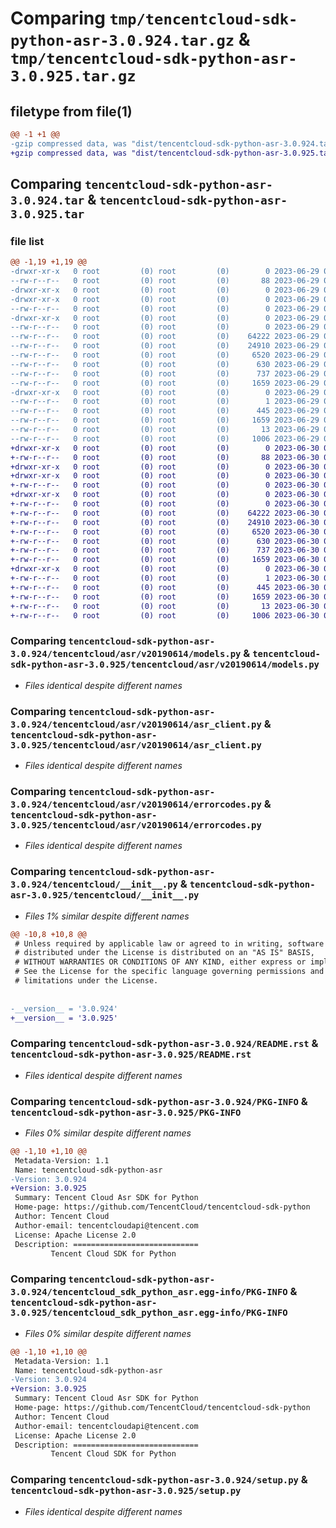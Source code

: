 # Comparing `tmp/tencentcloud-sdk-python-asr-3.0.924.tar.gz` & `tmp/tencentcloud-sdk-python-asr-3.0.925.tar.gz`

## filetype from file(1)

```diff
@@ -1 +1 @@
-gzip compressed data, was "dist/tencentcloud-sdk-python-asr-3.0.924.tar", last modified: Thu Jun 29 00:20:34 2023, max compression
+gzip compressed data, was "dist/tencentcloud-sdk-python-asr-3.0.925.tar", last modified: Fri Jun 30 01:59:55 2023, max compression
```

## Comparing `tencentcloud-sdk-python-asr-3.0.924.tar` & `tencentcloud-sdk-python-asr-3.0.925.tar`

### file list

```diff
@@ -1,19 +1,19 @@
-drwxr-xr-x   0 root         (0) root         (0)        0 2023-06-29 00:20:34.000000 tencentcloud-sdk-python-asr-3.0.924/
--rw-r--r--   0 root         (0) root         (0)       88 2023-06-29 00:20:34.000000 tencentcloud-sdk-python-asr-3.0.924/setup.cfg
-drwxr-xr-x   0 root         (0) root         (0)        0 2023-06-29 00:20:34.000000 tencentcloud-sdk-python-asr-3.0.924/tencentcloud/
-drwxr-xr-x   0 root         (0) root         (0)        0 2023-06-29 00:20:34.000000 tencentcloud-sdk-python-asr-3.0.924/tencentcloud/asr/
--rw-r--r--   0 root         (0) root         (0)        0 2023-06-29 00:20:34.000000 tencentcloud-sdk-python-asr-3.0.924/tencentcloud/asr/__init__.py
-drwxr-xr-x   0 root         (0) root         (0)        0 2023-06-29 00:20:34.000000 tencentcloud-sdk-python-asr-3.0.924/tencentcloud/asr/v20190614/
--rw-r--r--   0 root         (0) root         (0)        0 2023-06-29 00:20:34.000000 tencentcloud-sdk-python-asr-3.0.924/tencentcloud/asr/v20190614/__init__.py
--rw-r--r--   0 root         (0) root         (0)    64222 2023-06-29 00:20:34.000000 tencentcloud-sdk-python-asr-3.0.924/tencentcloud/asr/v20190614/models.py
--rw-r--r--   0 root         (0) root         (0)    24910 2023-06-29 00:20:34.000000 tencentcloud-sdk-python-asr-3.0.924/tencentcloud/asr/v20190614/asr_client.py
--rw-r--r--   0 root         (0) root         (0)     6520 2023-06-29 00:20:34.000000 tencentcloud-sdk-python-asr-3.0.924/tencentcloud/asr/v20190614/errorcodes.py
--rw-r--r--   0 root         (0) root         (0)      630 2023-06-29 00:20:34.000000 tencentcloud-sdk-python-asr-3.0.924/tencentcloud/__init__.py
--rw-r--r--   0 root         (0) root         (0)      737 2023-06-29 00:20:34.000000 tencentcloud-sdk-python-asr-3.0.924/README.rst
--rw-r--r--   0 root         (0) root         (0)     1659 2023-06-29 00:20:34.000000 tencentcloud-sdk-python-asr-3.0.924/PKG-INFO
-drwxr-xr-x   0 root         (0) root         (0)        0 2023-06-29 00:20:34.000000 tencentcloud-sdk-python-asr-3.0.924/tencentcloud_sdk_python_asr.egg-info/
--rw-r--r--   0 root         (0) root         (0)        1 2023-06-29 00:20:34.000000 tencentcloud-sdk-python-asr-3.0.924/tencentcloud_sdk_python_asr.egg-info/dependency_links.txt
--rw-r--r--   0 root         (0) root         (0)      445 2023-06-29 00:20:34.000000 tencentcloud-sdk-python-asr-3.0.924/tencentcloud_sdk_python_asr.egg-info/SOURCES.txt
--rw-r--r--   0 root         (0) root         (0)     1659 2023-06-29 00:20:34.000000 tencentcloud-sdk-python-asr-3.0.924/tencentcloud_sdk_python_asr.egg-info/PKG-INFO
--rw-r--r--   0 root         (0) root         (0)       13 2023-06-29 00:20:34.000000 tencentcloud-sdk-python-asr-3.0.924/tencentcloud_sdk_python_asr.egg-info/top_level.txt
--rw-r--r--   0 root         (0) root         (0)     1006 2023-06-29 00:20:34.000000 tencentcloud-sdk-python-asr-3.0.924/setup.py
+drwxr-xr-x   0 root         (0) root         (0)        0 2023-06-30 01:59:55.000000 tencentcloud-sdk-python-asr-3.0.925/
+-rw-r--r--   0 root         (0) root         (0)       88 2023-06-30 01:59:55.000000 tencentcloud-sdk-python-asr-3.0.925/setup.cfg
+drwxr-xr-x   0 root         (0) root         (0)        0 2023-06-30 01:59:55.000000 tencentcloud-sdk-python-asr-3.0.925/tencentcloud/
+drwxr-xr-x   0 root         (0) root         (0)        0 2023-06-30 01:59:55.000000 tencentcloud-sdk-python-asr-3.0.925/tencentcloud/asr/
+-rw-r--r--   0 root         (0) root         (0)        0 2023-06-30 01:59:55.000000 tencentcloud-sdk-python-asr-3.0.925/tencentcloud/asr/__init__.py
+drwxr-xr-x   0 root         (0) root         (0)        0 2023-06-30 01:59:55.000000 tencentcloud-sdk-python-asr-3.0.925/tencentcloud/asr/v20190614/
+-rw-r--r--   0 root         (0) root         (0)        0 2023-06-30 01:59:55.000000 tencentcloud-sdk-python-asr-3.0.925/tencentcloud/asr/v20190614/__init__.py
+-rw-r--r--   0 root         (0) root         (0)    64222 2023-06-30 01:59:55.000000 tencentcloud-sdk-python-asr-3.0.925/tencentcloud/asr/v20190614/models.py
+-rw-r--r--   0 root         (0) root         (0)    24910 2023-06-30 01:59:55.000000 tencentcloud-sdk-python-asr-3.0.925/tencentcloud/asr/v20190614/asr_client.py
+-rw-r--r--   0 root         (0) root         (0)     6520 2023-06-30 01:59:55.000000 tencentcloud-sdk-python-asr-3.0.925/tencentcloud/asr/v20190614/errorcodes.py
+-rw-r--r--   0 root         (0) root         (0)      630 2023-06-30 01:59:55.000000 tencentcloud-sdk-python-asr-3.0.925/tencentcloud/__init__.py
+-rw-r--r--   0 root         (0) root         (0)      737 2023-06-30 01:59:55.000000 tencentcloud-sdk-python-asr-3.0.925/README.rst
+-rw-r--r--   0 root         (0) root         (0)     1659 2023-06-30 01:59:55.000000 tencentcloud-sdk-python-asr-3.0.925/PKG-INFO
+drwxr-xr-x   0 root         (0) root         (0)        0 2023-06-30 01:59:55.000000 tencentcloud-sdk-python-asr-3.0.925/tencentcloud_sdk_python_asr.egg-info/
+-rw-r--r--   0 root         (0) root         (0)        1 2023-06-30 01:59:55.000000 tencentcloud-sdk-python-asr-3.0.925/tencentcloud_sdk_python_asr.egg-info/dependency_links.txt
+-rw-r--r--   0 root         (0) root         (0)      445 2023-06-30 01:59:55.000000 tencentcloud-sdk-python-asr-3.0.925/tencentcloud_sdk_python_asr.egg-info/SOURCES.txt
+-rw-r--r--   0 root         (0) root         (0)     1659 2023-06-30 01:59:55.000000 tencentcloud-sdk-python-asr-3.0.925/tencentcloud_sdk_python_asr.egg-info/PKG-INFO
+-rw-r--r--   0 root         (0) root         (0)       13 2023-06-30 01:59:55.000000 tencentcloud-sdk-python-asr-3.0.925/tencentcloud_sdk_python_asr.egg-info/top_level.txt
+-rw-r--r--   0 root         (0) root         (0)     1006 2023-06-30 01:59:55.000000 tencentcloud-sdk-python-asr-3.0.925/setup.py
```

### Comparing `tencentcloud-sdk-python-asr-3.0.924/tencentcloud/asr/v20190614/models.py` & `tencentcloud-sdk-python-asr-3.0.925/tencentcloud/asr/v20190614/models.py`

 * *Files identical despite different names*

### Comparing `tencentcloud-sdk-python-asr-3.0.924/tencentcloud/asr/v20190614/asr_client.py` & `tencentcloud-sdk-python-asr-3.0.925/tencentcloud/asr/v20190614/asr_client.py`

 * *Files identical despite different names*

### Comparing `tencentcloud-sdk-python-asr-3.0.924/tencentcloud/asr/v20190614/errorcodes.py` & `tencentcloud-sdk-python-asr-3.0.925/tencentcloud/asr/v20190614/errorcodes.py`

 * *Files identical despite different names*

### Comparing `tencentcloud-sdk-python-asr-3.0.924/tencentcloud/__init__.py` & `tencentcloud-sdk-python-asr-3.0.925/tencentcloud/__init__.py`

 * *Files 1% similar despite different names*

```diff
@@ -10,8 +10,8 @@
 # Unless required by applicable law or agreed to in writing, software
 # distributed under the License is distributed on an "AS IS" BASIS,
 # WITHOUT WARRANTIES OR CONDITIONS OF ANY KIND, either express or implied.
 # See the License for the specific language governing permissions and
 # limitations under the License.
 
 
-__version__ = '3.0.924'
+__version__ = '3.0.925'
```

### Comparing `tencentcloud-sdk-python-asr-3.0.924/README.rst` & `tencentcloud-sdk-python-asr-3.0.925/README.rst`

 * *Files identical despite different names*

### Comparing `tencentcloud-sdk-python-asr-3.0.924/PKG-INFO` & `tencentcloud-sdk-python-asr-3.0.925/PKG-INFO`

 * *Files 0% similar despite different names*

```diff
@@ -1,10 +1,10 @@
 Metadata-Version: 1.1
 Name: tencentcloud-sdk-python-asr
-Version: 3.0.924
+Version: 3.0.925
 Summary: Tencent Cloud Asr SDK for Python
 Home-page: https://github.com/TencentCloud/tencentcloud-sdk-python
 Author: Tencent Cloud
 Author-email: tencentcloudapi@tencent.com
 License: Apache License 2.0
 Description: ============================
         Tencent Cloud SDK for Python
```

### Comparing `tencentcloud-sdk-python-asr-3.0.924/tencentcloud_sdk_python_asr.egg-info/PKG-INFO` & `tencentcloud-sdk-python-asr-3.0.925/tencentcloud_sdk_python_asr.egg-info/PKG-INFO`

 * *Files 0% similar despite different names*

```diff
@@ -1,10 +1,10 @@
 Metadata-Version: 1.1
 Name: tencentcloud-sdk-python-asr
-Version: 3.0.924
+Version: 3.0.925
 Summary: Tencent Cloud Asr SDK for Python
 Home-page: https://github.com/TencentCloud/tencentcloud-sdk-python
 Author: Tencent Cloud
 Author-email: tencentcloudapi@tencent.com
 License: Apache License 2.0
 Description: ============================
         Tencent Cloud SDK for Python
```

### Comparing `tencentcloud-sdk-python-asr-3.0.924/setup.py` & `tencentcloud-sdk-python-asr-3.0.925/setup.py`

 * *Files identical despite different names*

